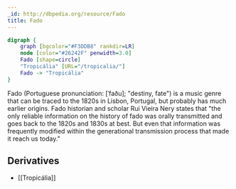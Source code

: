 ```yaml
---
_id: http://dbpedia.org/resource/Fado
title: Fado
---
```


```dot
digraph {
	graph [bgcolor="#F3DDB8" rankdir=LR]
	node [color="#26242F" penwidth=3.0]
	Fado [shape=circle]
	"Tropicália" [URL="/tropicalia/"]
	Fado -> "Tropicália"
}
```

Fado (Portuguese pronunciation: [ˈfaðu]; "destiny, fate") is a music genre that can be traced to the 1820s in Lisbon, Portugal, but probably has much earlier origins. Fado historian and scholar Rui Vieira Nery states that "the only reliable information on the history of fado was orally transmitted and goes back to the 1820s and 1830s at best. But even that information was frequently modified within the generational transmission process that made it reach us today."

## Derivatives

- [[Tropicália]]
